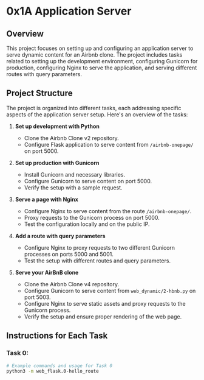 
# 0x1A Application Server

## Overview

This project focuses on setting up and configuring an application server to serve dynamic content for an Airbnb clone. The project includes tasks related to setting up the development environment, configuring Gunicorn for production, configuring Nginx to serve the application, and serving different routes with query parameters.

## Project Structure

The project is organized into different tasks, each addressing specific aspects of the application server setup. Here's an overview of the tasks:

1. **Set up development with Python**
   - Clone the Airbnb Clone v2 repository.
   - Configure Flask application to serve content from `/airbnb-onepage/` on port 5000.

2. **Set up production with Gunicorn**
   - Install Gunicorn and necessary libraries.
   - Configure Gunicorn to serve content on port 5000.
   - Verify the setup with a sample request.

3. **Serve a page with Nginx**
   - Configure Nginx to serve content from the route `/airbnb-onepage/`.
   - Proxy requests to the Gunicorn process on port 5000.
   - Test the configuration locally and on the public IP.

4. **Add a route with query parameters**
   - Configure Nginx to proxy requests to two different Gunicorn processes on ports 5000 and 5001.
   - Test the setup with different routes and query parameters.

5. **Serve your AirBnB clone**
   - Clone the Airbnb Clone v4 repository.
   - Configure Gunicorn to serve content from `web_dynamic/2-hbnb.py` on port 5003.
   - Configure Nginx to serve static assets and proxy requests to the Gunicorn process.
   - Verify the setup and ensure proper rendering of the web page.

## Instructions for Each Task

### Task 0:

```bash
# Example commands and usage for Task 0
python3 -m web_flask.0-hello_route

